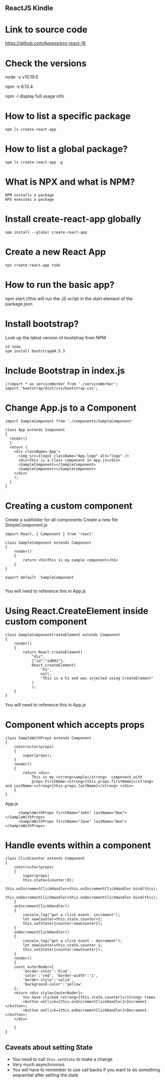 ReactJS Kindle
--------------
# Link to source code
https://github.com/Apress/pro-react-16


# Check the versions
node -v
v10.19.0


npm -v
6.13.4

npm -l
display full usage info

# How to list a specific package
```
npm ls create-react-app
```

# How to list a global package?
```
npm ls create-react-app -g
```

# What is NPX and what is NPM?
```
NPM installs a package
NPX executes a package
```


# Install create-react-app globally
```
npm install --global create-react-app
```

# Create a new React App
```
npx create-react-app todo
```

# How to run the basic app?
npm start 
//this will run the JS script in the start element of the package.json

# Install bootstrap?
Look up the latest version of bootstrap from NPM
```
cd todo 
npm install bootstrap@4.5.3
```

# Include Bootstrap in index.js
```
//import * as serviceWorker from './serviceWorker'; 
import 'bootstrap/dist/css/bootstrap.css';
```
# Change App.js to a Component
```
import SampleComponent from './components/SampleComponent'

class App extends Component
{
  render()
  {
  return (
    <div className='App'>
      <img src={logo} className="App-logo" alt="logo" />
      <div>This is a Class component in App.js</div>
      <SampleComponent></SampleComponent>
      <SampleComponent></SampleComponent>
    </div>
    );
  }
}

```

# Creating a custom component
Create a subfolder for all components
Create a new file SimpleComponent.js
```
import React, { Component } from 'react'

class SampleComponent extends Component
{
    render()
    {
        return <h1>This is my sample component</h1>
    }
}

export default  SampleComponent


```
You will need to reference this in App.js

# Using React.CreateElement inside custom component
```
class SampleComponentCreateElement extends Component
{
    render()
    {
        return React.createElement(
            "div",
            {"id":"id001"}, 
            React.createElement(
                "h1",
                null,
                "This is a h1 and was injected using CreateElement"
            )
            );        
    }
}

```
You will need to reference this in App.js

# Component which accepts props
```
class SampleWithProps extends Component
{
    constructor(props)
    {
        super(props);
    }
    render()
    {
        return <div>
            This is my <strong>sample</strong>  component with 
            props.FirstName:<strong>{this.props.firstName}</strong>  and LastName:<strong>{this.props.lastName}</strong> </div>
    }
}

```

App.js
```
      <SampleWithProps firstName="John" lastName="Doe"></SampleWithProps>
      <SampleWithProps firstName="Jane" lastName="Doe"></SampleWithProps>

```

# Handle events within a component
```
class ClickCounter extends Component
{
    constructor(props)
    {
        super(props)
        this.state={counter:0};
        this.onIncrementClickHandler=this.onIncrementClickHandler.bind(this);
        this.onDecrementClickHandler=this.onDecrementClickHandler.bind(this);
    }
    onIncrementClickHandler()
    {
        console.log("got a click event- increment");
        let newCounter=this.state.counter+1;
        this.setState({counter:newCounter});
    }
    onDecrementClickHandler()
    {
        console.log("got a click event - decrement");
        let newCounter=this.state.counter-1;
        this.setState({counter:newCounter});
    }
    render()
    {
    const outerBoder={
        'border-color':'blue', 
        'color':'red', 'border-width':'1', 
        'border-style':'solid', 
        'background-color':'yellow'
    };
    return <div style={outerBoder}>
        You have clicked <strong>{this.state.counter}</strong> times
        <button onClick={this.onIncrementClickHandler}>Increment. </button>;
        <button onClick={this.onDecrementClickHandler}>Decrement. </button>;
    </div>
    
    }
}

```
## Caveats about setting State
- You need to call `this.setState` to make a change
- Very much asynchronous
- You will have to remember to use call backs if you want to do something sequential after setting the state
